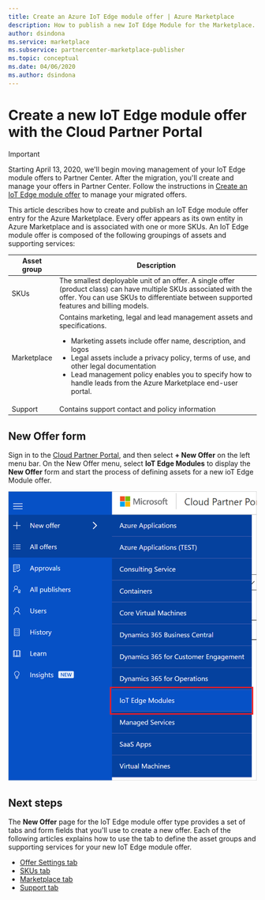 ```yaml
---
title: Create an Azure IoT Edge module offer | Azure Marketplace
description: How to publish a new IoT Edge Module for the Marketplace.
author: dsindona
ms.service: marketplace
ms.subservice: partnercenter-marketplace-publisher
ms.topic: conceptual
ms.date: 04/06/2020
ms.author: dsindona
---
```



# Create a new IoT Edge module offer with the Cloud Partner Portal

>[!Important]
>Starting April 13, 2020, we'll begin moving management of your IoT Edge module offers to Partner Center. After the migration, you'll create and manage your offers in Partner Center. Follow the instructions in [Create an IoT Edge module offer](https://aka.ms/AzureCreateIoT) to manage your migrated offers.

This article describes how to create and publish an IoT Edge module offer entry for the Azure Marketplace. Every offer appears as its own entity in Azure Marketplace and is associated with one or more SKUs.  An IoT Edge module offer is composed of the following groupings of assets and supporting services:

|  **Asset group**   |  **Description**  |
|  ---------------   |  ---------------  |
|    SKUs            |  The smallest deployable unit of an offer. A single offer (product class) can have multiple SKUs associated with the offer. You can use SKUs to differentiate between supported features and billing models. |
|  Marketplace       | Contains marketing, legal and lead management assets and specifications.  <ul><li> Marketing assets include offer name, description, and logos</li> <li> Legal assets include a privacy policy, terms of use, and other legal documentation</li>  <li> Lead management policy enables you to specify how to handle leads from the Azure Marketplace end-user portal.</li> </ul> |
| Support            | Contains support contact and policy information |


## New Offer form 

Sign in to the [Cloud Partner Portal](https://cloudpartner.azure.com/), and then select **+ New Offer** on the left menu bar. On the New Offer menu, select **IoT Edge Modules** to display the **New Offer** form and start the process of defining assets for a new ioT Edge Module offer. 

![New IoT Edge module offer user interface selection](./media/new-iot-edge-module-offer.png)

## Next steps

The **New Offer** page for the IoT Edge module offer type provides a set of tabs and form fields that you'll use to create a new offer. Each of the following articles explains how to use the tab to define the asset groups and supporting services for your new IoT Edge module offer.

- [Offer Settings tab](./cpp-offer-settings-tab.md)
- [SKUs tab](./cpp-skus-tab.md)
- [Marketplace tab](./cpp-marketplace-tab.md)
- [Support tab](./cpp-support-tab.md)
